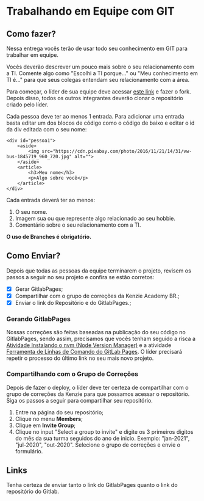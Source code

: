 # Trabalhando em Equipe com GIT

## Como fazer?

Nessa entrega vocês terão de usar todo seu conhecimento em GIT para trabalhar em equipe.

Vocês deverão descrever um pouco mais sobre o seu relacionamento com a TI. Comente algo como "Escolhi a TI porque..." ou "Meu conhecimento em TI é..." para que seus colegas entendam seu relacionamento com a área.

Para começar, o líder de sua equipe deve acessar [este link](https://gitlab.com/kenzie-academy-brasil/se/fe/gitlab-group-assessment-basic) e fazer o fork. Depois disso, todos os outros integrantes deverão clonar o repositório criado pelo líder.

Cada pessoa deve ter ao menos 1 entrada. Para adicionar uma entrada basta editar um dos blocos de código como o código de baixo e editar o id da div editada com o seu nome:

```
<div id="pessoa1">
    <aside>
        <img src="https://cdn.pixabay.com/photo/2016/11/21/14/31/vw-bus-1845719_960_720.jpg" alt="">
    </aside>
    <article>
        <h3>Meu nome</h3>
        <p>Algo sobre você</p>
    </article>
</div>
```

Cada entrada deverá ter ao menos:
1. O seu nome.
2. Imagem sua ou que represente algo relacionado ao seu hobbie.
3. Comentário sobre o seu relacionamento com a TI.

__O uso de Branches é obrigatório.__

## Como Enviar?

Depois que todas as pessoas da equipe terminarem o projeto, revisem os passos a seguir no seu projeto e confira se estão corretos:

- [x] Gerar GitlabPages;
- [x] Compartilhar com o grupo de correções da Kenzie Academy BR.;
- [x] Enviar o link do Repositório e do GitlabPages.;

### Gerando GitlabPages

Nossas correções são feitas baseadas na publicação do seu código no GitlabPages, sendo assim, precisamos que vocês tenham seguido a risca a [Atividade Instalando o nvm (Node Version Manager)](https://alunos.kenzie.com.br/courses/36/assignments/4551?module_item_id=5098) e a atividade [Ferramenta de Linhas de Comando do GitLab Pages](https://alunos.kenzie.com.br/courses/36/assignments/4557?module_item_id=5099). O líder precisará repetir o processo do último link no seu mais novo projeto.

### Compartilhando com o Grupo de Correções

Depois de fazer o deploy, o líder deve ter certeza de compartilhar com o grupo de correções da Kenzie para que possamos acessar o repositório. Siga os passos a seguir para compartilhar seu repositório.

1. Entre na página do seu repositório;
2. Clique no menu __Members__;
3. Clique em __Invite Group__;
4. Clique no input "Select a group to invite" e digite os 3 primeiros digitos do mês da sua turma seguidos do ano de inicio. Exemplo: "jan-2021", "jul-2020", "out-2020". Selecione o grupo de correções e envie o formulário.

## Links

Tenha certeza de enviar tanto o link do GitlabPages quanto o link do repositório do Gitlab.
